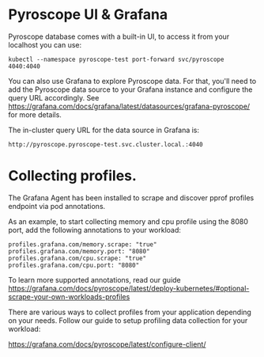 # Pyroscope UI & Grafana

Pyroscope database comes with a built-in UI, to access it from your localhost you can use:

```
kubectl --namespace pyroscope-test port-forward svc/pyroscope 4040:4040
```

You can also use Grafana to explore Pyroscope data.
For that, you'll need to add the Pyroscope data source to your Grafana instance and configure the query URL accordingly.
See https://grafana.com/docs/grafana/latest/datasources/grafana-pyroscope/ for more details.

The in-cluster query URL for the data source in Grafana is:

```
http://pyroscope.pyroscope-test.svc.cluster.local.:4040
```

# Collecting profiles.


The Grafana Agent has been installed to scrape and discover pprof profiles endpoint via pod annotations.

As an example, to start collecting memory and cpu profile using the 8080 port, add the following annotations to your workload:

```
profiles.grafana.com/memory.scrape: "true"
profiles.grafana.com/memory.port: "8080"
profiles.grafana.com/cpu.scrape: "true"
profiles.grafana.com/cpu.port: "8080"
```


To learn more supported annotations, read our guide https://grafana.com/docs/pyroscope/latest/deploy-kubernetes/#optional-scrape-your-own-workloads-profiles

There are various ways to collect profiles from your application depending on your needs.
Follow our guide to setup profiling data collection for your workload:

https://grafana.com/docs/pyroscope/latest/configure-client/